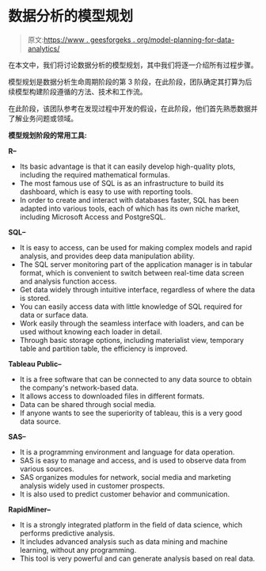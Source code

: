 # 数据分析的模型规划

> 原文:[https://www . geesforgeks . org/model-planning-for-data-analytics/](https://www.geeksforgeeks.org/model-planning-for-data-analytics/)

在本文中，我们将讨论数据分析的模型规划，其中我们将逐一介绍所有过程步骤。

模型规划是数据分析生命周期阶段的第 3 阶段，在此阶段，团队确定其打算为后续模型构建阶段遵循的方法、技术和工作流。

在此阶段，该团队参考在发现过程中开发的假设，在此阶段，他们首先熟悉数据并了解业务问题或领域。

**模型规划阶段的常用工具:**

**R–**

*   Its basic advantage is that it can easily develop high-quality plots, including the required mathematical formulas.
*   The most famous use of SQL is as an infrastructure to build its dashboard, which is easy to use with reporting tools.
*   In order to create and interact with databases faster, SQL has been adapted into various tools, each of which has its own niche market, including Microsoft Access and PostgreSQL.

**SQL–**

*   It is easy to access, can be used for making complex models and rapid analysis, and provides deep data manipulation ability.
*   The SQL server monitoring part of the application manager is in tabular format, which is convenient to switch between real-time data screen and analysis function access.
*   Get data widely through intuitive interface, regardless of where the data is stored.
*   You can easily access data with little knowledge of SQL required for data or surface data.
*   Work easily through the seamless interface with loaders, and can be used without knowing each loader in detail.
*   Through basic storage options, including materialist view, temporary table and partition table, the efficiency is improved.

**Tableau Public–**

*   It is a free software that can be connected to any data source to obtain the company's network-based data.
*   It allows access to downloaded files in different formats.
*   Data can be shared through social media.
*   If anyone wants to see the superiority of tableau, this is a very good data source.

**SAS–**

*   It is a programming environment and language for data operation.
*   SAS is easy to manage and access, and is used to observe data from various sources.
*   SAS organizes modules for network, social media and marketing analysis widely used in customer prospects.
*   It is also used to predict customer behavior and communication.

**RapidMiner–**

*   It is a strongly integrated platform in the field of data science, which performs predictive analysis.
*   It includes advanced analysis such as data mining and machine learning, without any programming.
*   This tool is very powerful and can generate analysis based on real data.